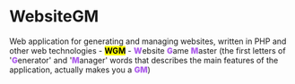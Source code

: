 # WebsiteGM
<p>Web application for generating and managing websites, written in PHP and other web technologies - <mark color:rgb(177, 100, 237)><b>WGM</b></mark> - <span style="color:rgb(177, 100, 237); font-weight:900;">W</span>ebsite <span style="color:rgb(177, 100, 237); font-weight:900;">G</span>ame <span style="color:rgb(177, 100, 237); font-weight:900;">M</span>aster (the first letters of '<span style="color:rgb(177, 100, 237); font-weight:900;">G</span>enerator' and '<span style="color:rgb(177, 100, 237); font-weight:900;">M</span>anager' words that describes the main features of the application, actually makes you a <span style="color:rgb(177, 100, 237); font-weight:900;">GM</span>)</p>


